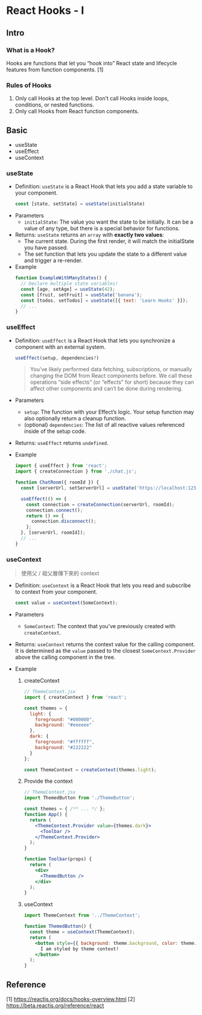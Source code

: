 # React Hooks - I

## Intro
### What is a Hook?
Hooks are functions that let you “hook into” React state and lifecycle features from function components. [1]


### Rules of Hooks
1. Only call Hooks at the top level. Don’t call Hooks inside loops, conditions, or nested functions.
2. Only call Hooks from React function components.



## Basic
- useState
- useEffect
- useContext


### useState
- Definition: `useState` is a React Hook that lets you add a state variable to your component.
  ```js
  const [state, setState] = useState(initialState)
  ```
- Parameters
  - `initialState`: The value you want the state to be initially. It can be a value of any type, but there is a special behavior for functions.
- Returns: `useState` returns an `array` with **exactly two values**:
  - The current state. During the first render, it will match the initialState you have passed.
  - The set function that lets you update the state to a different value and trigger a re-render.
- Example
  ```jsx
  function ExampleWithManyStates() {
    // Declare multiple state variables!
    const [age, setAge] = useState(42);
    const [fruit, setFruit] = useState('banana');
    const [todos, setTodos] = useState([{ text: 'Learn Hooks' }]);
    // ...
  }
  ```


### useEffect
- Definition: `useEffect` is a React Hook that lets you synchronize a component with an external system.
  ```js
  useEffect(setup, dependencies?)
  ```
  > You’ve likely performed data fetching, subscriptions, or manually changing the DOM from React components before. We call these operations “side effects” (or “effects” for short) because they can affect other components and can’t be done during rendering.

- Parameters
  - `setup`: The function with your Effect’s logic. Your setup function may also optionally return a cleanup function.
  - (optional) `dependencies`: The list of all reactive values referenced inside of the setup code.
- Returns: `useEffect` returns `undefined`.
- Example
  ```jsx
  import { useEffect } from 'react';
  import { createConnection } from './chat.js';

  function ChatRoom({ roomId }) {
    const [serverUrl, setServerUrl] = useState('https://localhost:1234');

    useEffect(() => {
      const connection = createConnection(serverUrl, roomId);
      connection.connect();
      return () => {
        connection.disconnect();
      };
    }, [serverUrl, roomId]);
    // ...
  }
  ```


### useContext
> 使用父 / 祖父層傳下來的 context

- Definition: `useContext` is a React Hook that lets you read and subscribe to context from your component.
  ```js
  const value = useContext(SomeContext);
  ```
- Parameters
  - `SomeContext`: The context that you’ve previously created with `createContext`.
- Returns: `useContext` returns the context value for the calling component. It is determined as the `value` passed to the closest `SomeContext.Provider` above the calling component in the tree.

- Example
  1. createContext
      ```jsx
      // ThemeContext.jsx
      import { createContext } from 'react';

      const themes = {
        light: {
          foreground: "#000000",
          background: "#eeeeee"
        },
        dark: {
          foreground: "#ffffff",
          background: "#222222"
        }
      };

      const ThemeContext = createContext(themes.light);
      ``` 
  2. Provide the context
      ```jsx
      // ThemeContext.jsx
      import ThemedButton from './ThemeButton';

      const themes = { /** ... */ };
      function App() {
        return (
          <ThemeContext.Provider value={themes.dark}>
            <Toolbar />
          </ThemeContext.Provider>
        );
      }

      function Toolbar(props) {
        return (
          <div>
            <ThemedButton />
          </div>
        );
      }
      ```
  3. useContext
      ```jsx
      import ThemeContext from '../ThemeContext';

      function ThemedButton() {
        const theme = useContext(ThemeContext);
        return (
          <button style={{ background: theme.background, color: theme.foreground }}>
            I am styled by theme context!
          </button>
        );
      }
      ```


## Reference
[1] https://reactjs.org/docs/hooks-overview.html
[2] https://beta.reactjs.org/reference/react

